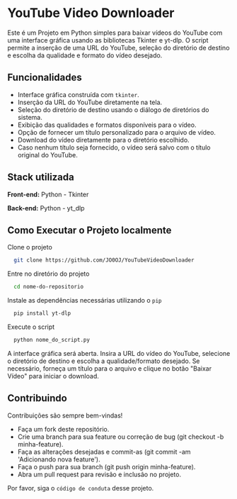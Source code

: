 
# YouTube Video Downloader

Este é um Projeto em Python simples para baixar vídeos do YouTube com uma interface gráfica usando as bibliotecas Tkinter e yt-dlp. O script permite a inserção de uma URL do YouTube, seleção do diretório de destino e escolha da qualidade e formato do vídeo desejado.


## Funcionalidades

- Interface gráfica construída com `tkinter`.
- Inserção da URL do YouTube diretamente na tela.
- Seleção do diretório de destino usando o diálogo de diretórios do sistema.
- Exibição das qualidades e formatos disponíveis para o vídeo.
- Opção de fornecer um título personalizado para o arquivo de vídeo.
- Download do vídeo diretamente para o diretório escolhido.
- Caso nenhum título seja fornecido, o vídeo será salvo com o título original do YouTube.
## Stack utilizada

**Front-end:** Python - Tkinter

**Back-end:** Python - yt_dlp


## Como Executar o Projeto localmente

Clone o projeto

```bash
  git clone https://github.com/JO0OJ/YouTubeVideoDownloader
```

Entre no diretório do projeto

```bash
  cd nome-do-repositorio
```

Instale as dependências necessárias utilizando o `pip`

```bash
  pip install yt-dlp
```

Execute o script

```bash
  python nome_do_script.py
```

A interface gráfica será aberta. Insira a URL do vídeo do YouTube, selecione o diretório de destino e escolha a qualidade/formato desejado. Se necessário, forneça um título para o arquivo e clique no botão "Baixar Vídeo" para iniciar o download.


## Contribuindo

Contribuições são sempre bem-vindas!

- Faça um fork deste repositório.
- Crie uma branch para sua feature ou correção de bug (git checkout -b minha-feature).
- Faça as alterações desejadas e commit-as (git commit -am 'Adicionando nova feature').
- Faça o push para sua branch (git push origin minha-feature).
- Abra um pull request para revisão e inclusão no projeto.

Por favor, siga o `código de conduta` desse projeto.


